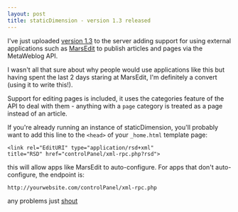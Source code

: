 ```yaml
---
layout: post
title: staticDimension - version 1.3 released
---
```


I've just uploaded [version 1.3](http://subdimension.co.uk/files/staticDimension-1.3.tar.gz) to the server adding support for using external applications such as [MarsEdit](http://www.red-sweater.com/marsedit/) to publish articles and pages via the MetaWeblog API.

I wasn't all that sure about why people would use applications like this but having spent the last 2 days staring at MarsEdit, I'm definitely a convert (using it to write this!).

Support for editing pages is included, it uses the categories feature of the API to deal with them - anything with a `page` category is treated as a page instead of an article.

If you're already running an instance of staticDimension, you'll probably want to add this line to the `<head>` of your `_home.html` template page:

    <link rel="EditURI" type="application/rsd+xml" 
    title="RSD" href="controlPanel/xml-rpc.php?rsd">

this will allow apps like MarsEdit to auto-configure. For apps that don't auto-configure, the endpoint is:

    http://yourwebsite.com/controlPanel/xml-rpc.php

any problems just [shout](/pages/about_me.html)